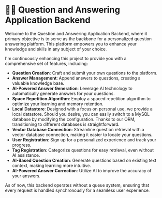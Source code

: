 # :technologist: Question and Answering Application Backend

Welcome to the Question and Answering Application Backend, where it primary objective is to serve as the backbone for a personalized question answering platform. This platform empowers you to enhance your knowledge and skills in any subject of your choice.

I'm continuously enhancing this project to provide you with a comprehensive set of features, including:

- **Question Creation**: Craft and submit your own questions to the platform.
- **Answer Management**: Append answers to questions, creating a valuable knowledge base.
- **AI-Powered Answer Generation**: Leverage AI technology to automatically generate answers for your questions.
- **Space Repetition Algorithm**: Employ a spaced repetition algorithm to optimize your learning and memory retention.
- **Local Datastore**: Designed with a focus on personal use, we provide a local datastore. Should you desire, you can easily switch to a MySQL database by modifying the configuration. Thanks to our ORM, transitioning to different databases is straightforward.
- **Vector Database Connection**: Streamline question retrieval with a vector database connection, making it easier to locate your questions.
- **User Registration**: Sign up for a personalized experience and track your progress.
- **Tag Registration**: Categorize questions for easy retrieval, even without AI assistance.
- **AI-Based Question Creation**: Generate questions based on existing text context, making learning more intuitive.
- **AI-Powered Answer Correction**: Utilize AI to improve the accuracy of your answers.

As of now, this backend operates without a queue system, ensuring that every request is handled synchronously for a seamless user experience.
